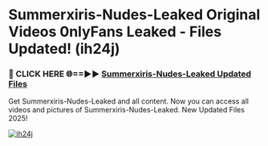 # Summerxiris-Nudes-Leaked Original Videos 0nlyFans Leaked - Files Updated! (ih24j)

<h3>🔴 CLICK HERE 🌐==►► <a href="https://tinyurl.com/yc6ubb5a" rel="nofollow">Summerxiris-Nudes-Leaked Updated Files</a></h3>

Get Summerxiris-Nudes-Leaked and all content. Now you can access all videos and pictures of Summerxiris-Nudes-Leaked. New Updated Files 2025!

[![ih24j](https://i.imgur.com/7eu0CRL.gif)](https://tinyurl.com/yc6ubb5a)
